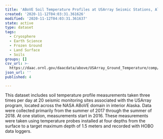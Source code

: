 ```yaml
---
title: 'ABoVE Soil Temperature Profiles at USArray Seismic Stations, Alaska, 2016-2018'
created: '2020-11-12T04:03:31.361626'
modified: '2020-11-12T04:03:31.361637'
state: active
type: dataset
tags:
  - Cryosphere
  - Earth Science
  - Frozen Ground
  - Land Surface
  - Soils
groups: []
csv_url: >-
  https://daac.ornl.gov/daacdata/above/USArray_Ground_Temperature/comp/sites_metadata.csv
json_url: ''
published: 4

---
```

This dataset includes soil temperature profile measurements taken three times per day at 20 seismic monitoring sites associated with the USArray program, located across the NASA ABoVE domain in interior Alaska. Data were collected primarily from the summer of 2017 through the summer of 2018. At one station, measurements start in 2016. These measurements were taken using temperature probes installed at four depths from the surface to a target maximum depth of 1.5 meters and recorded with HOBO data loggers.
